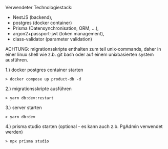 
Verwendeter Technologiestack: 

- NestJS (backend), 
- postgres (docker container)
- Prisma (Datensynchronisation, ORM, ...), 
- argon2+passport-jwt (token management), 
- class-validator (parameter validation) 


ACHTUNG: migrationsskripte enthalten zum teil unix-commands, daher 
in einer linux shell wie z.b. git bash oder auf einem unixbasierten system ausführen. 

 1.) docker postgres container starten  
 
	> docker compose up product-db -d
	
	
2.) migrationsskripte ausführen

	> yarn db:dev:restart
	
	
3.) server starten	

	> yarn db:dev
	
	
4.) prisma studio starten (optional - es kann auch z.b. PgAdmin verwendet werden)
	
	> npx prisma studio
